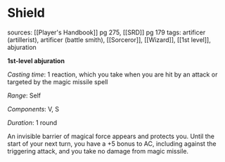 # Shield
sources: [[Player's Handbook]] pg 275, [[SRD]] pg 179
tags: artificer (artillerist), artificer (battle smith), [[Sorceror]], [[Wizard]], [[1st level]], abjuration

**1st-level abjuration**

*Casting time*: 1 reaction, which you take when you are hit by an attack or targeted by the magic missile spell

*Range*: Self

*Components*: V, S

*Duration*: 1 round

An invisible barrier of magical force appears and protects you. Until the start of your next turn, you have a +5 bonus to AC, including against the triggering attack, and you take no damage from magic missile.
